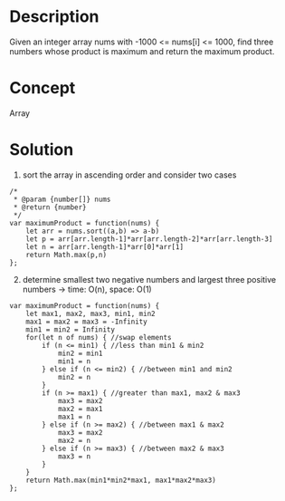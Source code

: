 # Description
Given an integer array nums with -1000 <= nums[i] <= 1000, find three numbers whose product is maximum and return the maximum product.
# Concept
Array
# Solution
1. sort the array in ascending order and consider two cases
```
/*
 * @param {number[]} nums
 * @return {number}
 */
var maximumProduct = function(nums) {
    let arr = nums.sort((a,b) => a-b)
    let p = arr[arr.length-1]*arr[arr.length-2]*arr[arr.length-3]
    let n = arr[arr.length-1]*arr[0]*arr[1]
    return Math.max(p,n)
};
```
2. determine smallest two negative numbers and largest three positive numbers -> time: O(n), space: O(1)
```
var maximumProduct = function(nums) {
    let max1, max2, max3, min1, min2
    max1 = max2 = max3 = -Infinity
    min1 = min2 = Infinity
    for(let n of nums) { //swap elements 
        if (n <= min1) { //less than min1 & min2
            min2 = min1
            min1 = n
        } else if (n <= min2) { //between min1 and min2
            min2 = n
        }
        if (n >= max1) { //greater than max1, max2 & max3
            max3 = max2
            max2 = max1
            max1 = n
        } else if (n >= max2) { //between max1 & max2
            max3 = max2
            max2 = n
        } else if (n >= max3) { //between max2 & max3
            max3 = n
        }
    }
    return Math.max(min1*min2*max1, max1*max2*max3)    
};
```
